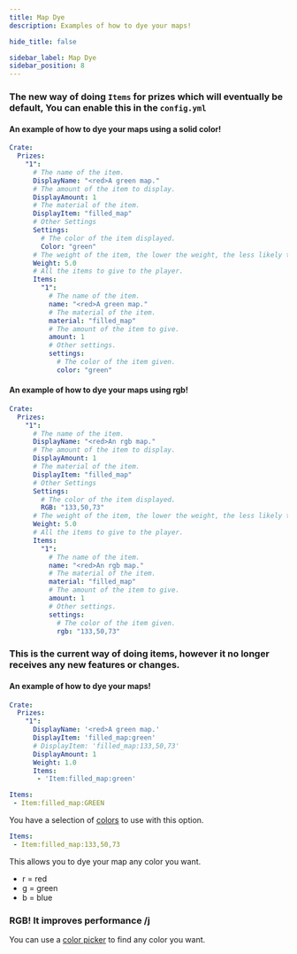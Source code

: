```yaml
---
title: Map Dye
description: Examples of how to dye your maps!

hide_title: false

sidebar_label: Map Dye
sidebar_position: 8
---
```

### The new way of doing `Items` for prizes which will eventually be default, You can enable this in the `config.yml`
#### An example of how to dye your maps using a solid color!
```yaml
Crate:
  Prizes:
    "1":
      # The name of the item.
      DisplayName: "<red>A green map."
      # The amount of the item to display.
      DisplayAmount: 1
      # The material of the item.
      DisplayItem: "filled_map"
      # Other Settings
      Settings:
        # The color of the item displayed.
        Color: "green"
      # The weight of the item, the lower the weight, the less likely to win it.
      Weight: 5.0
      # All the items to give to the player.
      Items:
        "1":
          # The name of the item.
          name: "<red>A green map."
          # The material of the item.
          material: "filled_map"
          # The amount of the item to give.
          amount: 1
          # Other settings.
          settings:
            # The color of the item given.
            color: "green"
```

#### An example of how to dye your maps using rgb!
```yaml
Crate:
  Prizes:
    "1":
      # The name of the item.
      DisplayName: "<red>An rgb map."
      # The amount of the item to display.
      DisplayAmount: 1
      # The material of the item.
      DisplayItem: "filled_map"
      # Other Settings
      Settings:
        # The color of the item displayed.
        RGB: "133,50,73"
      # The weight of the item, the lower the weight, the less likely to win it.
      Weight: 5.0
      # All the items to give to the player.
      Items:
        "1":
          # The name of the item.
          name: "<red>An rgb map."
          # The material of the item.
          material: "filled_map"
          # The amount of the item to give.
          amount: 1
          # Other settings.
          settings:
            # The color of the item given.
            rgb: "133,50,73"
```

### This is the current way of doing items, however it no longer receives any new features or changes.
#### An example of how to dye your maps!
```yaml
Crate:
  Prizes:
    "1":
      DisplayName: '<red>A green map.'
      DisplayItem: 'filled_map:green'
      # DisplayItem: 'filled_map:133,50,73'
      DisplayAmount: 1
      Weight: 1.0
      Items:
       - 'Item:filled_map:green'
```

```yaml
Items:
 - Item:filled_map:GREEN
```
You have a selection of [colors](https://jd.papermc.io/paper/1.21.4/org/bukkit/Color.html) to use with this option.

```yaml
Items:
 - Item:filled_map:133,50,73
```
This allows you to dye your map any color you want.

* r = red
* g = green
* b = blue

### RGB! It improves performance /j
You can use a [color picker](https://htmlcolorcodes.com/color-picker/) to find any color you want.